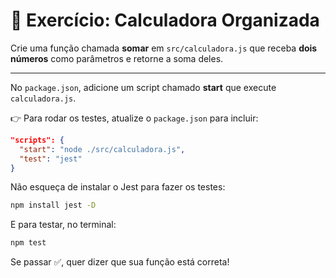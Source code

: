 # 🎯 Exercício: Calculadora Organizada

Crie uma função chamada **somar** em `src/calculadora.js` que receba **dois números** como parâmetros e retorne a soma deles.

---

No `package.json`, adicione um script chamado **start** que execute `calculadora.js`.

👉 Para rodar os testes, atualize o `package.json` para incluir:

```json
"scripts": {
  "start": "node ./src/calculadora.js",
  "test": "jest"
}
```
Não esqueça de instalar o Jest para fazer os testes:
```bash
npm install jest -D
```

E para testar, no terminal:

```bash
npm test

```

Se passar ✅, quer dizer que sua função está correta!
